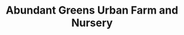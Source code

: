 ---
title: "Abundant Greens Urban Farm and Nursery"
url: /seattle/abundant-greens-urban-farm-and-nursery/
shop: garden centre
---